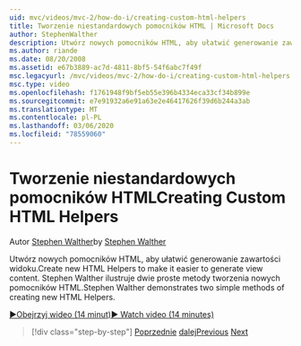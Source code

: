 ```yaml
---
uid: mvc/videos/mvc-2/how-do-i/creating-custom-html-helpers
title: Tworzenie niestandardowych pomocników HTML | Microsoft Docs
author: StephenWalther
description: Utwórz nowych pomocników HTML, aby ułatwić generowanie zawartości widoku. Stephen Walther ilustruje dwie proste metody tworzenia nowych pomocników HTML.
ms.author: riande
ms.date: 08/20/2008
ms.assetid: e67b3889-ac7d-4811-8bf5-54f6abc7f49f
msc.legacyurl: /mvc/videos/mvc-2/how-do-i/creating-custom-html-helpers
msc.type: video
ms.openlocfilehash: f1761948f9bf5eb55e396b4334eca33cf34b899e
ms.sourcegitcommit: e7e91932a6e91a63e2e46417626f39d6b244a3ab
ms.translationtype: MT
ms.contentlocale: pl-PL
ms.lasthandoff: 03/06/2020
ms.locfileid: "78559060"
---
```

# <a name="creating-custom-html-helpers"></a><span data-ttu-id="24765-104">Tworzenie niestandardowych pomocników HTML</span><span class="sxs-lookup"><span data-stu-id="24765-104">Creating Custom HTML Helpers</span></span>

<span data-ttu-id="24765-105">Autor [Stephen Walther](https://github.com/StephenWalther)</span><span class="sxs-lookup"><span data-stu-id="24765-105">by [Stephen Walther](https://github.com/StephenWalther)</span></span>

<span data-ttu-id="24765-106">Utwórz nowych pomocników HTML, aby ułatwić generowanie zawartości widoku.</span><span class="sxs-lookup"><span data-stu-id="24765-106">Create new HTML Helpers to make it easier to generate view content.</span></span> <span data-ttu-id="24765-107">Stephen Walther ilustruje dwie proste metody tworzenia nowych pomocników HTML.</span><span class="sxs-lookup"><span data-stu-id="24765-107">Stephen Walther demonstrates two simple methods of creating new HTML Helpers.</span></span>

[<span data-ttu-id="24765-108">&#9654;Obejrzyj wideo (14 minut)</span><span class="sxs-lookup"><span data-stu-id="24765-108">&#9654; Watch video (14 minutes)</span></span>](https://channel9.msdn.com/Blogs/ASP-NET-Site-Videos/creating-custom-html-helpers)

> [!div class="step-by-step"]
> <span data-ttu-id="24765-109">[Poprzednie](creating-unit-tests-for-aspnet-mvc-applications.md)
> [dalej](creating-model-classes-with-linq-to-sql.md)</span><span class="sxs-lookup"><span data-stu-id="24765-109">[Previous](creating-unit-tests-for-aspnet-mvc-applications.md)
[Next](creating-model-classes-with-linq-to-sql.md)</span></span>
